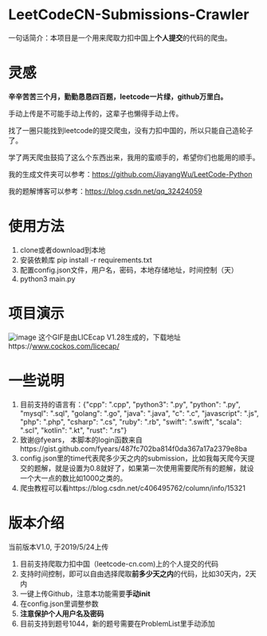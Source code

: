 # LeetCodeCN-Submissions-Crawler
一句话简介：本项目是一个用来爬取力扣中国上**个人提交**的代码的爬虫。

# 灵感
**辛辛苦苦三个月，勤勤恳恳四百题，leetcode一片绿，github万里白。**

手动上传是不可能手动上传的，这辈子也懒得手动上传。

找了一圈只能找到leetcode的提交爬虫，没有力扣中国的，所以只能自己造轮子了。

学了两天爬虫鼓捣了这么个东西出来，我用的蛮顺手的，希望你们也能用的顺手。

我的生成文件夹可以参考：https://github.com/JiayangWu/LeetCode-Python

我的题解博客可以参考：https://blog.csdn.net/qq_32424059

# 使用方法
1. clone或者download到本地
2. 安装依赖库 pip install -r requirements.txt
3. 配置config.json文件，用户名，密码，本地存储地址，时间控制（天）
4. python3 main.py

# 项目演示
![image](https://github.com/JiayangWu/LeetCodeCN-Submissions-Crawler/blob/master/demo.gif)
这个GIF是由LICEcap V1.28生成的，下载地址https://www.cockos.com/licecap/
# 一些说明
1. 目前支持的语言有：{"cpp": ".cpp", "python3": ".py", "python": ".py", "mysql": ".sql", "golang": ".go", "java": ".java",
                   "c": ".c", "javascript": ".js", "php": ".php", "csharp": ".cs", "ruby": ".rb", "swift": ".swift",
                   "scala": ".scl", "kotlin": ".kt", "rust": ".rs"}
2. 致谢@fyears， 本脚本的login函数来自https://gist.github.com/fyears/487fc702ba814f0da367a17a2379e8ba
3. config.json里的time代表爬多少天之内的submission，比如我每天爬今天提交的题解，就是设置为0.8就好了，如果第一次使用需要爬所有的题解，就设一个大一点的数比如1000之类的。
4. 爬虫教程可以看https://blog.csdn.net/c406495762/column/info/15321
# 版本介绍
当前版本V1.0, 于2019/5/24上传
1. 目前支持爬取力扣中国（leetcode-cn.com)上的个人提交的代码
2. 支持时间控制，即可以自由选择爬取**前多少天之内**的代码，比如30天内，2天内
3. 一键上传Github，注意本功能需要**手动init**
4. 在config.json里调整参数
5. **注意保护个人用户名及密码**
6. 目前支持到题号1044，新的题号需要在ProblemList里手动添加
